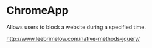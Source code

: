 ChromeApp
=========

Allows users to block a website during a specified time.

http://www.leebrimelow.com/native-methods-jquery/